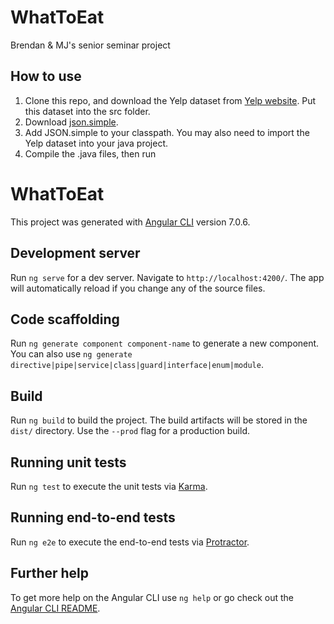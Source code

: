 # WhatToEat
Brendan & MJ's senior seminar project

## How to use
1. Clone this repo, and download the Yelp dataset from [Yelp website](https://www.yelp.com/dataset/download).  Put this dataset into the src folder.
2. Download [json.simple](http://www.java2s.com/Code/Jar/j/Downloadjsonsimple11jar.htm).
3. Add JSON.simple to your classpath.  You may also need to import the Yelp dataset into your java project.
4. Compile the .java files, then run

# WhatToEat

This project was generated with [Angular CLI](https://github.com/angular/angular-cli) version 7.0.6.

## Development server

Run `ng serve` for a dev server. Navigate to `http://localhost:4200/`. The app will automatically reload if you change any of the source files.

## Code scaffolding

Run `ng generate component component-name` to generate a new component. You can also use `ng generate directive|pipe|service|class|guard|interface|enum|module`.

## Build

Run `ng build` to build the project. The build artifacts will be stored in the `dist/` directory. Use the `--prod` flag for a production build.

## Running unit tests

Run `ng test` to execute the unit tests via [Karma](https://karma-runner.github.io).

## Running end-to-end tests

Run `ng e2e` to execute the end-to-end tests via [Protractor](http://www.protractortest.org/).

## Further help

To get more help on the Angular CLI use `ng help` or go check out the [Angular CLI README](https://github.com/angular/angular-cli/blob/master/README.md).
